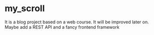 # my_scroll

It is a blog project based on a web course.
It will be improved later on. Maybe add a REST API and a fancy frontend framework
